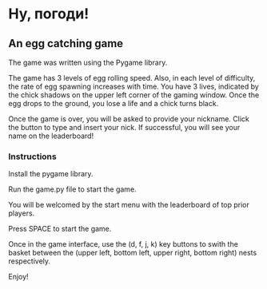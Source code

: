 # Ну, погоди!

## An egg catching game

The game was written using the Pygame library.

The game has 3 levels of egg rolling speed. Also, in each level of difficulty, the rate of egg spawning increases with time.
You have 3 lives, indicated by the chick shadows on the upper left corner of the gaming window. Once the egg drops to the ground, you lose a life and a chick turns black. 

Once the game is over, you will be asked to provide your nickname. Click the button to type and insert your nick. If successful, you will see your name on the leaderboard!

### Instructions
Install the pygame library.

Run the game.py file to start the game.

You will be welcomed by the start menu with the leaderboard of top prior players.

Press SPACE to start the game.

Once in the game interface, use the (d, f, j, k) key buttons to swith the basket between the (upper left, bottom left, upper right, bottom right) nests respectively.

Enjoy!
